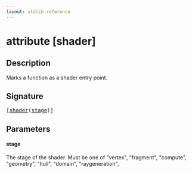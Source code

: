 ```yaml
---
layout: stdlib-reference
---
```


# attribute [shader]

## Description

Marks a function as a shader entry point.

## Signature

<pre>
[<a href=".html">shader</a>(<a href=".html#decl-stage" class="code_param">stage</a>)]
</pre>

## Parameters

####  <a id="decl-stage"></a>stage
The stage of the shader. Must be one of "vertex", "fragment", "compute", "geometry", "hull", "domain", "raygeneration",


